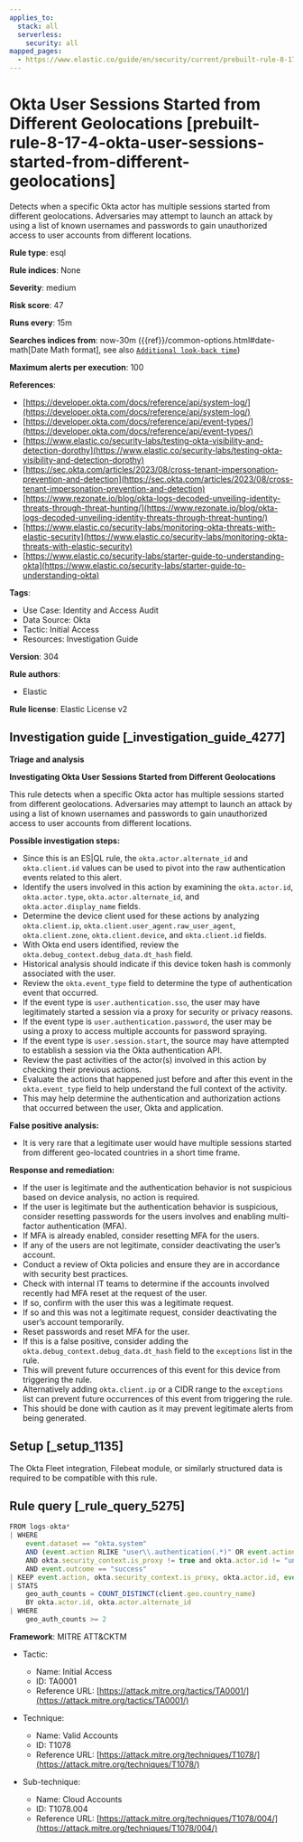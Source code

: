 ```yaml
---
applies_to:
  stack: all
  serverless:
    security: all
mapped_pages:
  - https://www.elastic.co/guide/en/security/current/prebuilt-rule-8-17-4-okta-user-sessions-started-from-different-geolocations.html
---
```


# Okta User Sessions Started from Different Geolocations [prebuilt-rule-8-17-4-okta-user-sessions-started-from-different-geolocations]

Detects when a specific Okta actor has multiple sessions started from different geolocations. Adversaries may attempt to launch an attack by using a list of known usernames and passwords to gain unauthorized access to user accounts from different locations.

**Rule type**: esql

**Rule indices**: None

**Severity**: medium

**Risk score**: 47

**Runs every**: 15m

**Searches indices from**: now-30m ({{ref}}/common-options.html#date-math[Date Math format], see also [`Additional look-back time`](docs-content://solutions/security/detect-and-alert/create-detection-rule.md#rule-schedule))

**Maximum alerts per execution**: 100

**References**:

* [https://developer.okta.com/docs/reference/api/system-log/](https://developer.okta.com/docs/reference/api/system-log/)
* [https://developer.okta.com/docs/reference/api/event-types/](https://developer.okta.com/docs/reference/api/event-types/)
* [https://www.elastic.co/security-labs/testing-okta-visibility-and-detection-dorothy](https://www.elastic.co/security-labs/testing-okta-visibility-and-detection-dorothy)
* [https://sec.okta.com/articles/2023/08/cross-tenant-impersonation-prevention-and-detection](https://sec.okta.com/articles/2023/08/cross-tenant-impersonation-prevention-and-detection)
* [https://www.rezonate.io/blog/okta-logs-decoded-unveiling-identity-threats-through-threat-hunting/](https://www.rezonate.io/blog/okta-logs-decoded-unveiling-identity-threats-through-threat-hunting/)
* [https://www.elastic.co/security-labs/monitoring-okta-threats-with-elastic-security](https://www.elastic.co/security-labs/monitoring-okta-threats-with-elastic-security)
* [https://www.elastic.co/security-labs/starter-guide-to-understanding-okta](https://www.elastic.co/security-labs/starter-guide-to-understanding-okta)

**Tags**:

* Use Case: Identity and Access Audit
* Data Source: Okta
* Tactic: Initial Access
* Resources: Investigation Guide

**Version**: 304

**Rule authors**:

* Elastic

**Rule license**: Elastic License v2

## Investigation guide [_investigation_guide_4277]

**Triage and analysis**

**Investigating Okta User Sessions Started from Different Geolocations**

This rule detects when a specific Okta actor has multiple sessions started from different geolocations. Adversaries may attempt to launch an attack by using a list of known usernames and passwords to gain unauthorized access to user accounts from different locations.

**Possible investigation steps:**

* Since this is an ES|QL rule, the `okta.actor.alternate_id` and `okta.client.id` values can be used to pivot into the raw authentication events related to this alert.
* Identify the users involved in this action by examining the `okta.actor.id`, `okta.actor.type`, `okta.actor.alternate_id`, and `okta.actor.display_name` fields.
* Determine the device client used for these actions by analyzing `okta.client.ip`, `okta.client.user_agent.raw_user_agent`, `okta.client.zone`, `okta.client.device`, and `okta.client.id` fields.
* With Okta end users identified, review the `okta.debug_context.debug_data.dt_hash` field.
* Historical analysis should indicate if this device token hash is commonly associated with the user.
* Review the `okta.event_type` field to determine the type of authentication event that occurred.
* If the event type is `user.authentication.sso`, the user may have legitimately started a session via a proxy for security or privacy reasons.
* If the event type is `user.authentication.password`, the user may be using a proxy to access multiple accounts for password spraying.
* If the event type is `user.session.start`, the source may have attempted to establish a session via the Okta authentication API.
* Review the past activities of the actor(s) involved in this action by checking their previous actions.
* Evaluate the actions that happened just before and after this event in the `okta.event_type` field to help understand the full context of the activity.
* This may help determine the authentication and authorization actions that occurred between the user, Okta and application.

**False positive analysis:**

* It is very rare that a legitimate user would have multiple sessions started from different geo-located countries in a short time frame.

**Response and remediation:**

* If the user is legitimate and the authentication behavior is not suspicious based on device analysis, no action is required.
* If the user is legitimate but the authentication behavior is suspicious, consider resetting passwords for the users involves and enabling multi-factor authentication (MFA).
* If MFA is already enabled, consider resetting MFA for the users.
* If any of the users are not legitimate, consider deactivating the user’s account.
* Conduct a review of Okta policies and ensure they are in accordance with security best practices.
* Check with internal IT teams to determine if the accounts involved recently had MFA reset at the request of the user.
* If so, confirm with the user this was a legitimate request.
* If so and this was not a legitimate request, consider deactivating the user’s account temporarily.
* Reset passwords and reset MFA for the user.
* If this is a false positive, consider adding the `okta.debug_context.debug_data.dt_hash` field to the `exceptions` list in the rule.
* This will prevent future occurrences of this event for this device from triggering the rule.
* Alternatively adding `okta.client.ip` or a CIDR range to the `exceptions` list can prevent future occurrences of this event from triggering the rule.
* This should be done with caution as it may prevent legitimate alerts from being generated.


## Setup [_setup_1135]

The Okta Fleet integration, Filebeat module, or similarly structured data is required to be compatible with this rule.


## Rule query [_rule_query_5275]

```js
FROM logs-okta*
| WHERE
    event.dataset == "okta.system"
    AND (event.action RLIKE "user\\.authentication(.*)" OR event.action == "user.session.start")
    AND okta.security_context.is_proxy != true and okta.actor.id != "unknown"
    AND event.outcome == "success"
| KEEP event.action, okta.security_context.is_proxy, okta.actor.id, event.outcome, client.geo.country_name, okta.actor.alternate_id
| STATS
    geo_auth_counts = COUNT_DISTINCT(client.geo.country_name)
    BY okta.actor.id, okta.actor.alternate_id
| WHERE
    geo_auth_counts >= 2
```

**Framework**: MITRE ATT&CKTM

* Tactic:

    * Name: Initial Access
    * ID: TA0001
    * Reference URL: [https://attack.mitre.org/tactics/TA0001/](https://attack.mitre.org/tactics/TA0001/)

* Technique:

    * Name: Valid Accounts
    * ID: T1078
    * Reference URL: [https://attack.mitre.org/techniques/T1078/](https://attack.mitre.org/techniques/T1078/)

* Sub-technique:

    * Name: Cloud Accounts
    * ID: T1078.004
    * Reference URL: [https://attack.mitre.org/techniques/T1078/004/](https://attack.mitre.org/techniques/T1078/004/)



